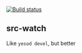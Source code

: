 [![Build status](https://travis-ci.org/joelteon/src-watch.svg)](http://travis-ci.org/joelteon/src-watch)

src-watch
---------

Like `yesod devel`, but better
